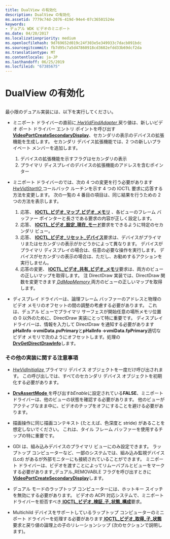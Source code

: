 ```yaml
---
title: DualView の有効化
description: DualView の有効化
ms.assetid: 7779c74d-2076-419d-94e4-07c36501524e
keywords:
- デュアル WDK ビデオのミニポート
ms.date: 04/20/2017
ms.localizationpriority: medium
ms.openlocfilehash: 9d769652d019c24f303e5e349933c7dacb091bdc
ms.sourcegitcommit: fb7d95c7a5d47860918cd3602efdd33b69dcf2da
ms.translationtype: MT
ms.contentlocale: ja-JP
ms.lasthandoff: 06/25/2019
ms.locfileid: "67385675"
---
```

# <a name="enabling-dualview"></a>DualView の有効化


## <span id="ddk_enabling_dualview_gg"></span><span id="DDK_ENABLING_DUALVIEW_GG"></span>


最小限のデュアル実装には、以下を実行してください。

-   ミニポート ドライバーの直前に[ *HwVidFindAdapter* ](https://docs.microsoft.com/windows-hardware/drivers/ddi/content/video/nc-video-pvideo_hw_find_adapter)戻り値は、新しいビデオ ポート ドライバー エントリ ポイントを呼び出す[ **VideoPortCreateSecondaryDisplay**](https://docs.microsoft.com/windows-hardware/drivers/ddi/content/video/nf-video-videoportcreatesecondarydisplay)、セカンダリの表示のデバイスの拡張機能を生成します。 セカンダリ デバイス拡張機能では、2 つの新しいプライベート メンバーを追加します。

    1.  デバイスの拡張機能を示すフラグはセカンダリの表示
    2.  プライマリ ディスプレイのデバイスの拡張機能のアドレスを含むポインター
-   ミニポート ドライバーのでは、次の 4 つの変更を行う必要があります[ *HwVidStartIO* ](https://docs.microsoft.com/windows-hardware/drivers/ddi/content/video/nc-video-pvideo_hw_start_io)コールバック ルーチンを示す 4 つの IOCTL 要求に応答する方法を変更します。 次の一覧の 4 番目の項目は、同じ結果を行うための 2 つの方法を表示します。

    1.  応答、 [ **IOCTL\_ビデオ\_マップ\_ビデオ\_メモリ**](https://docs.microsoft.com/windows-hardware/drivers/ddi/content/ntddvdeo/ni-ntddvdeo-ioctl_video_map_video_memory) 、各ビューのフレーム バッファー ポインターと長さである要求の内容が正しく設定します。
    2.  応答、 [ **IOCTL\_ビデオ\_設定\_現在\_モード**](https://docs.microsoft.com/windows-hardware/drivers/ddi/content/ntddvdeo/ni-ntddvdeo-ioctl_video_set_current_mode)要求をできるように特定のセカンダリ ビュー。
    3.  応答、 [ **IOCTL\_ビデオ\_リセット\_デバイス**](https://docs.microsoft.com/windows-hardware/drivers/ddi/content/ntddvdeo/ni-ntddvdeo-ioctl_video_reset_device)要求は、デバイスがプライマリまたはセカンダリの表示がかどうかによって異なります。 デバイスがプライマリ ディスプレイの場合は、任意の必要な操作を実行します。 デバイスがセカンダリの表示の場合は、ただし、お勧めするアクションを実行しません。
    4.  応答の変更、 [ **IOCTL\_ビデオ\_共有\_ビデオ\_メモリ**](https://docs.microsoft.com/windows-hardware/drivers/ddi/content/ntddvdeo/ni-ntddvdeo-ioctl_video_share_video_memory)要求は、両方のビューの正しいマップを取得します。 注 DirectDraw 実装では、DirectDraw 関数を変更できます[ *DdMapMemory* ](https://docs.microsoft.com/windows/desktop/api/ddrawint/nc-ddrawint-pdd_mapmemory)両方のビューの正しいマップを取得します。
-   ディスプレイ ドライバーは、論理フレーム バッファーのアドレスと物理のビデオ メモリのオフセットの間の調整の考慮する必要があります。 これは、デュアル ビューでプライマリ サーフェスが開始任意の場所メモリ位置の 0 以外のために、DirectDraw 実装にとって特に重要です。 ディスプレイ ドライバーは、情報を入力して DirectDraw を通知する必要があります**pHalInfo -&gt;vmiData.pvPrimary**と**pHalInfo -&gt;vmiData.fpPrimary**適切なビデオ メモリで次のようにオフセットします。処理の[ **DrvGetDirectDrawInfo**](https://docs.microsoft.com/windows/desktop/api/winddi/nf-winddi-drvgetdirectdrawinfo)します。

### <a name="span-idadditionalimplementationnotesspanspan-idadditionalimplementationnotesspanspan-idadditionalimplementationnotesspanadditional-implementation-notes"></a><span id="Additional_Implementation_Notes"></span><span id="additional_implementation_notes"></span><span id="ADDITIONAL_IMPLEMENTATION_NOTES"></span>その他の実装に関する注意事項

-   [*HwVidInitialize* ](https://docs.microsoft.com/windows-hardware/drivers/ddi/content/video/nc-video-pvideo_hw_initialize)プライマリ デバイス オブジェクトを一度だけ呼び出されます。 この呼び出しでは、すべてのセカンダリ デバイス オブジェクトを初期化する必要があります。

-   [ **DrvAssertMode** ](https://docs.microsoft.com/windows/desktop/api/winddi/nf-winddi-drvassertmode)を呼び出す*bEnable*に設定されている**FALSE**、ミニポート ドライバーは、他のビューの状態を確認する必要があります。 他のビューがアクティブなまま中に、ビデオのチップをオフにすることを避ける必要があります。

-   描画操作に同じ描画コンテキスト (たとえば、色深度と stride) があることを想定しないでください。 これは、タイル フレーム バッファーを使用するチップの特に重要です。

-   GDI は、組み込みデバイスのプライマリ ビューにのみ設定できます。 ラップトップ コンピューターなど、一部のシステムでは、組み込み監視デバイス (Lcd) があるが外部モニターにも接続されていることができます。 ミニポート ドライバーは、ビデオを渡すことによってリムーバブルとビューをマークする必要があります\_デュアル\_REMOVABLE フラグを呼び出すときに[ **VideoPortCreateSecondaryDisplay**](https://docs.microsoft.com/windows-hardware/drivers/ddi/content/video/nf-video-videoportcreatesecondarydisplay)します。

-   デュアル モードのラップトップ コンピューターには、ホットキー スイッチを無効にする必要があります。 ビデオの ACPI 対応システムで、ミニポート ドライバーを拒否すべき[ **IOCTL\_ビデオ\_検証\_子\_状態\_構成**](https://docs.microsoft.com/windows-hardware/drivers/ddi/content/ntddvdeo/ni-ntddvdeo-ioctl_video_validate_child_state_configuration)要求。

-   Multichild デバイスをサポートしているラップトップ コンピューターのミニポート ドライバーを処理する必要があります[ **IOCTL\_ビデオ\_取得\_子\_状態**](https://docs.microsoft.com/windows-hardware/drivers/ddi/content/ntddvdeo/ni-ntddvdeo-ioctl_video_get_child_state)要求と戻り値の論理上の子のリレーションシップ (次のセクションで説明します)。

 

 





